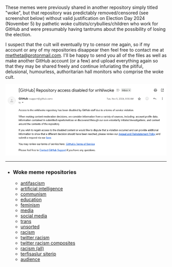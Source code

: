 These memes were previously shared in another repository simply titled "woke", but that repository was predictably removed/censored (see screenshot below) without valid justification on Election Day 2024 (November 5) by pathetic woke cultists/crybullies/children who work for GitHub and were presumably having tantrums about the possibility of losing the election.

I suspect that the cult will eventually try to censor me again, so if my account or any of my repositories disappear then feel free to contact me at mwtheta@protonmail.com. I'll be happy to send you all of the files as well as make another GitHub account (or a few) and upload everything again so that they may be shared freely and continue infuriating the pitiful, delusional, humourless, authoritarian hall monitors who comprise the woke cult.

![censorship by hub of gits](github_woke_cult_censorship.png)

---

- ### Woke meme repositories
	- [antifascism](https://github.com/xnhl/woke_memes__antifascism)
	- [artificial intelligence](https://github.com/xnhl/woke_memes__artificial_intelligence)
	- [communism](https://github.com/xnhl/woke_memes__communism)
	- [education](https://github.com/xnhl/woke_memes__education)
	- [feminism](https://github.com/xnhl/woke_memes__feminism)
	- [media](https://github.com/xnhl/woke_memes__media)
	- [social media](https://github.com/xnhl/woke_memes__social_media)
	- [trans](https://github.com/xnhl/woke_memes__trans)
	- [unsorted](https://github.com/xnhl/woke_memes__unsorted)
	- [racism](https://github.com/xnhl/woke_memes__racism)
	- [twitter racism](https://github.com/xnhl/woke_memes__racism__twitter)
	- [twitter racism composites](https://github.com/xnhl/woke_memes__racism__twitter_composites)
	- [racism (all)](https://github.com/xnhl/racism)
	- [terfisaslur siterip](https://github.com/xnhl/terfisaslur_siterip)
	- [audience](https://github.com/xnhl/woke_memes__audience)
